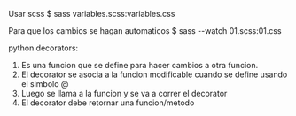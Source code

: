 Usar scss
$ sass variables.scss:variables.css

Para que los cambios se hagan automaticos
$ sass --watch 01.scss:01.css

python decorators:

1) Es una funcion que se define para hacer cambios a otra funcion.
2) El decorator se asocia a la funcion modificable cuando se define usando el simbolo @ 
3) Luego se llama a la funcion y se va a correr el decorator
4) El decorator debe retornar una funcion/metodo